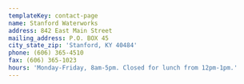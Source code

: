 ```yaml
---
templateKey: contact-page
name: Stanford Waterworks
address: 842 East Main Street
mailing_address: P.O. BOX 45
city_state_zip: 'Stanford, KY 40484'
phone: (606) 365-4510
fax: (606) 365-1023
hours: 'Monday-Friday, 8am-5pm. Closed for lunch from 12pm-1pm.'
---
```


